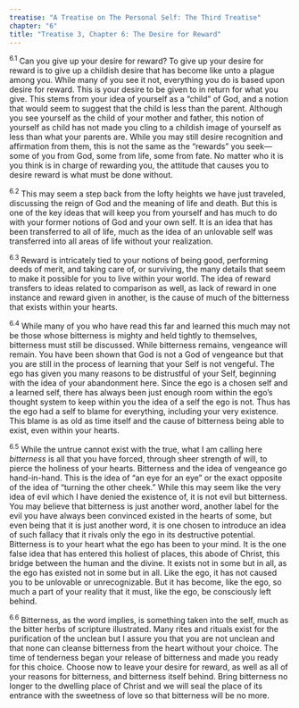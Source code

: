 ```yaml
---
treatise: "A Treatise on The Personal Self: The Third Treatise"
chapter: "6"
title: "Treatise 3, Chapter 6: The Desire for Reward"
---
```


<sup>6.1</sup> Can you give up your desire for reward? To give up your
desire for reward is to give up a childish desire that has become like
unto a plague among you. While many of you see it not, everything you do
is based upon desire for reward. This is your desire to be given to in
return for what you give. This stems from your idea of yourself as a
“child” of God, and a notion that would seem to suggest that the child
is less than the parent. Although you see yourself as the child of your
mother and father, this notion of yourself as child has not made you
cling to a childish image of yourself as less than what your parents
are. While you may still desire recognition and affirmation from them,
this is not the same as the “rewards” you seek—some of you from God,
some from life, some from fate. No matter who it is you think is in
charge of rewarding you, the attitude that causes you to desire reward
is what must be done without. 

<sup>6.2</sup> This may seem a step back from the lofty heights we have
just traveled, discussing the reign of God and the meaning of life and
death.  But this is one of the key ideas that will keep you from
yourself and has much to do with your former notions of God and your own
self. It is an idea that has been transferred to all of life, much as
the idea of an unlovable self was transferred into all areas of life
without your realization. 

<sup>6.3</sup> Reward is intricately tied to your notions of being good,
performing deeds of merit, and taking care of, or surviving, the many
details that seem to make it possible for you to live within your world.
The idea of reward transfers to ideas related to comparison as well, as
lack of reward in one instance and reward given in another, is the cause
of much of the bitterness that exists within your hearts. 

<sup>6.4</sup> While many of you who have read this far and learned this
much may not be those whose bitterness is mighty and held tightly to
themselves, bitterness must still be discussed. While bitterness
remains, vengeance will remain. You have been shown that God is not a
God of vengeance but that you are still in the process of learning that
your Self is not vengeful. The ego has given you many reasons to be
distrustful of your Self, beginning with the idea of your abandonment
here. Since the ego is a chosen self and a learned self, there has
always been just enough room within the ego’s thought system to keep
within you the idea of a self the ego is not. Thus has the ego had a
self to blame for everything, including your very existence. This blame
is as old as time itself and the cause of bitterness being able to
exist, even within your hearts. 

<sup>6.5</sup> While the untrue cannot exist with the true, what I am
calling here *bitterness* is all that you have forced, through sheer
strength of will, to pierce the holiness of your hearts.  Bitterness and
the idea of vengeance go hand-in-hand. This is the idea of “an eye for
an eye” or the exact opposite of the idea of “turning the other cheek.”
While this may seem like the very idea of evil which I have denied the
existence of, it is not evil but bitterness. You may believe that
bitterness is just another word, another label for the evil you have
always been convinced existed in the hearts of some, but even being that
it is just another word, it is one chosen to introduce an idea of such
fallacy that it rivals only the ego in its destructive potential.
Bitterness is to your heart what the ego has been to your mind. It is
the one false idea that has entered this holiest of places, this abode
of Christ, this bridge between the human and the divine. It exists not
in some but in all, as the ego has existed not in some but in all. Like
the ego, it has not caused you to be unlovable or unrecognizable. But it
has become, like the ego, so much a part of your reality that it must,
like the ego, be consciously left behind.

<sup>6.6</sup> Bitterness, as the word implies, is something taken into
the self, much as the bitter herbs of scripture illustrated. Many rites
and rituals exist for the purification of the unclean but I assure you
that you are not unclean and that none can cleanse bitterness from the
heart without your choice. The time of tenderness began your release of
bitterness and made you ready for this choice. Choose now to leave your
desire for reward, as well as all of your reasons for bitterness, and
bitterness itself behind. Bring bitterness no longer to the dwelling
place of Christ and we will seal the place of its entrance with the
sweetness of love so that bitterness will be no more.


